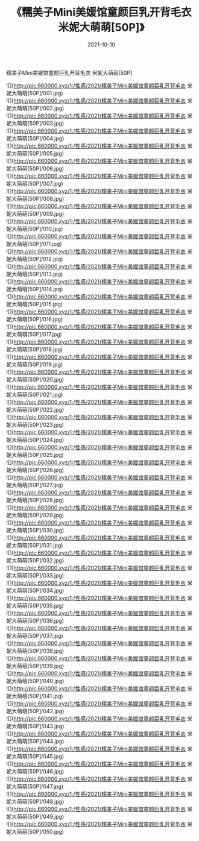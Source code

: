 ﻿---
layout: post
title:  《糯美子Mini美媛馆童颜巨乳开背毛衣 米妮大萌萌[50P]》
date:   2021-10-10
img: http://pic.660000.xyz/1:/性感/2021/糯美子Mini美媛馆童颜巨乳开背毛衣 米妮大萌萌[50P]/000.jpg
categories: [美女, 清纯, 唯美]
---

糯美子Mini美媛馆童颜巨乳开背毛衣 米妮大萌萌[50P]

  ![](http://pic.660000.xyz/1:/性感/2021/糯美子Mini美媛馆童颜巨乳开背毛衣 米妮大萌萌[50P]/001.jpg) <br> ![](http://pic.660000.xyz/1:/性感/2021/糯美子Mini美媛馆童颜巨乳开背毛衣 米妮大萌萌[50P]/002.jpg) <br> ![](http://pic.660000.xyz/1:/性感/2021/糯美子Mini美媛馆童颜巨乳开背毛衣 米妮大萌萌[50P]/003.jpg) <br> ![](http://pic.660000.xyz/1:/性感/2021/糯美子Mini美媛馆童颜巨乳开背毛衣 米妮大萌萌[50P]/004.jpg) <br> ![](http://pic.660000.xyz/1:/性感/2021/糯美子Mini美媛馆童颜巨乳开背毛衣 米妮大萌萌[50P]/005.jpg) <br> ![](http://pic.660000.xyz/1:/性感/2021/糯美子Mini美媛馆童颜巨乳开背毛衣 米妮大萌萌[50P]/006.jpg) <br> ![](http://pic.660000.xyz/1:/性感/2021/糯美子Mini美媛馆童颜巨乳开背毛衣 米妮大萌萌[50P]/007.jpg) <br> ![](http://pic.660000.xyz/1:/性感/2021/糯美子Mini美媛馆童颜巨乳开背毛衣 米妮大萌萌[50P]/008.jpg) <br> ![](http://pic.660000.xyz/1:/性感/2021/糯美子Mini美媛馆童颜巨乳开背毛衣 米妮大萌萌[50P]/009.jpg) <br> ![](http://pic.660000.xyz/1:/性感/2021/糯美子Mini美媛馆童颜巨乳开背毛衣 米妮大萌萌[50P]/010.jpg) <br> ![](http://pic.660000.xyz/1:/性感/2021/糯美子Mini美媛馆童颜巨乳开背毛衣 米妮大萌萌[50P]/011.jpg) <br> ![](http://pic.660000.xyz/1:/性感/2021/糯美子Mini美媛馆童颜巨乳开背毛衣 米妮大萌萌[50P]/012.jpg) <br> ![](http://pic.660000.xyz/1:/性感/2021/糯美子Mini美媛馆童颜巨乳开背毛衣 米妮大萌萌[50P]/013.jpg) <br> ![](http://pic.660000.xyz/1:/性感/2021/糯美子Mini美媛馆童颜巨乳开背毛衣 米妮大萌萌[50P]/014.jpg) <br> ![](http://pic.660000.xyz/1:/性感/2021/糯美子Mini美媛馆童颜巨乳开背毛衣 米妮大萌萌[50P]/015.jpg) <br> ![](http://pic.660000.xyz/1:/性感/2021/糯美子Mini美媛馆童颜巨乳开背毛衣 米妮大萌萌[50P]/016.jpg) <br> ![](http://pic.660000.xyz/1:/性感/2021/糯美子Mini美媛馆童颜巨乳开背毛衣 米妮大萌萌[50P]/017.jpg) <br> ![](http://pic.660000.xyz/1:/性感/2021/糯美子Mini美媛馆童颜巨乳开背毛衣 米妮大萌萌[50P]/018.jpg) <br> ![](http://pic.660000.xyz/1:/性感/2021/糯美子Mini美媛馆童颜巨乳开背毛衣 米妮大萌萌[50P]/019.jpg) <br> ![](http://pic.660000.xyz/1:/性感/2021/糯美子Mini美媛馆童颜巨乳开背毛衣 米妮大萌萌[50P]/020.jpg) <br> ![](http://pic.660000.xyz/1:/性感/2021/糯美子Mini美媛馆童颜巨乳开背毛衣 米妮大萌萌[50P]/021.jpg) <br> ![](http://pic.660000.xyz/1:/性感/2021/糯美子Mini美媛馆童颜巨乳开背毛衣 米妮大萌萌[50P]/022.jpg) <br> ![](http://pic.660000.xyz/1:/性感/2021/糯美子Mini美媛馆童颜巨乳开背毛衣 米妮大萌萌[50P]/023.jpg) <br> ![](http://pic.660000.xyz/1:/性感/2021/糯美子Mini美媛馆童颜巨乳开背毛衣 米妮大萌萌[50P]/024.jpg) <br> ![](http://pic.660000.xyz/1:/性感/2021/糯美子Mini美媛馆童颜巨乳开背毛衣 米妮大萌萌[50P]/025.jpg) <br> ![](http://pic.660000.xyz/1:/性感/2021/糯美子Mini美媛馆童颜巨乳开背毛衣 米妮大萌萌[50P]/026.jpg) <br> ![](http://pic.660000.xyz/1:/性感/2021/糯美子Mini美媛馆童颜巨乳开背毛衣 米妮大萌萌[50P]/027.jpg) <br> ![](http://pic.660000.xyz/1:/性感/2021/糯美子Mini美媛馆童颜巨乳开背毛衣 米妮大萌萌[50P]/028.jpg) <br> ![](http://pic.660000.xyz/1:/性感/2021/糯美子Mini美媛馆童颜巨乳开背毛衣 米妮大萌萌[50P]/029.jpg) <br> ![](http://pic.660000.xyz/1:/性感/2021/糯美子Mini美媛馆童颜巨乳开背毛衣 米妮大萌萌[50P]/030.jpg) <br> ![](http://pic.660000.xyz/1:/性感/2021/糯美子Mini美媛馆童颜巨乳开背毛衣 米妮大萌萌[50P]/031.jpg) <br> ![](http://pic.660000.xyz/1:/性感/2021/糯美子Mini美媛馆童颜巨乳开背毛衣 米妮大萌萌[50P]/032.jpg) <br> ![](http://pic.660000.xyz/1:/性感/2021/糯美子Mini美媛馆童颜巨乳开背毛衣 米妮大萌萌[50P]/033.jpg) <br> ![](http://pic.660000.xyz/1:/性感/2021/糯美子Mini美媛馆童颜巨乳开背毛衣 米妮大萌萌[50P]/034.jpg) <br> ![](http://pic.660000.xyz/1:/性感/2021/糯美子Mini美媛馆童颜巨乳开背毛衣 米妮大萌萌[50P]/035.jpg) <br> ![](http://pic.660000.xyz/1:/性感/2021/糯美子Mini美媛馆童颜巨乳开背毛衣 米妮大萌萌[50P]/036.jpg) <br> ![](http://pic.660000.xyz/1:/性感/2021/糯美子Mini美媛馆童颜巨乳开背毛衣 米妮大萌萌[50P]/037.jpg) <br> ![](http://pic.660000.xyz/1:/性感/2021/糯美子Mini美媛馆童颜巨乳开背毛衣 米妮大萌萌[50P]/038.jpg) <br> ![](http://pic.660000.xyz/1:/性感/2021/糯美子Mini美媛馆童颜巨乳开背毛衣 米妮大萌萌[50P]/039.jpg) <br> ![](http://pic.660000.xyz/1:/性感/2021/糯美子Mini美媛馆童颜巨乳开背毛衣 米妮大萌萌[50P]/040.jpg) <br> ![](http://pic.660000.xyz/1:/性感/2021/糯美子Mini美媛馆童颜巨乳开背毛衣 米妮大萌萌[50P]/041.jpg) <br> ![](http://pic.660000.xyz/1:/性感/2021/糯美子Mini美媛馆童颜巨乳开背毛衣 米妮大萌萌[50P]/042.jpg) <br> ![](http://pic.660000.xyz/1:/性感/2021/糯美子Mini美媛馆童颜巨乳开背毛衣 米妮大萌萌[50P]/043.jpg) <br> ![](http://pic.660000.xyz/1:/性感/2021/糯美子Mini美媛馆童颜巨乳开背毛衣 米妮大萌萌[50P]/044.jpg) <br> ![](http://pic.660000.xyz/1:/性感/2021/糯美子Mini美媛馆童颜巨乳开背毛衣 米妮大萌萌[50P]/045.jpg) <br> ![](http://pic.660000.xyz/1:/性感/2021/糯美子Mini美媛馆童颜巨乳开背毛衣 米妮大萌萌[50P]/046.jpg) <br> ![](http://pic.660000.xyz/1:/性感/2021/糯美子Mini美媛馆童颜巨乳开背毛衣 米妮大萌萌[50P]/047.jpg) <br> ![](http://pic.660000.xyz/1:/性感/2021/糯美子Mini美媛馆童颜巨乳开背毛衣 米妮大萌萌[50P]/048.jpg) <br> ![](http://pic.660000.xyz/1:/性感/2021/糯美子Mini美媛馆童颜巨乳开背毛衣 米妮大萌萌[50P]/049.jpg) <br> ![](http://pic.660000.xyz/1:/性感/2021/糯美子Mini美媛馆童颜巨乳开背毛衣 米妮大萌萌[50P]/050.jpg) <br>